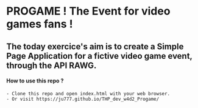 # PROGAME ! The Event for video games fans !

## The today exercice's aim is to create a Simple Page Application for a fictive video game event, through the API RAWG.

#### How to use this repo ?
    - Clone this repo and open index.html with your web browser.
    - Or visit https://ju777.github.io/THP_dev_w4d2_Progame/